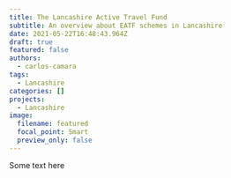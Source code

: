 ```yaml
---
title: The Lancashire Active Travel Fund
subtitle: An overview about EATF schemes in Lancashire
date: 2021-05-22T16:48:43.964Z
draft: true
featured: false
authors:
  - carlos-camara
tags:
  - Lancashire
categories: []
projects:
  - Lancashire
image:
  filename: featured
  focal_point: Smart
  preview_only: false
---
```

Some text here
